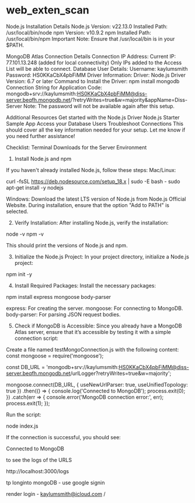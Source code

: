 # web_exten_scan



Node.js Installation Details
Node.js Version: v22.13.0
Installed Path: /usr/local/bin/node
npm Version: v10.9.2
npm Installed Path: /usr/local/bin/npm
Important Note: Ensure that /usr/local/bin is in your $PATH.


MongoDB Atlas Connection Details
Connection IP Address:
Current IP: 77.101.13.248 (added for local connectivity)
Only IPs added to the Access List will be able to connect.
Database User Details:
Username: kaylumsmith
Password: HS0KKaCbX4pbFiMM
Driver Information:
Driver: Node.js
Driver Version: 6.7 or later
Command to Install the Driver:
npm install mongodb
Connection String for Application Code:
mongodb+srv://kaylumsmith:HS0KKaCbX4pbFiMM@diss-server.beqfh.mongodb.net/?retryWrites=true&w=majority&appName=Diss-Server
Note: The password will not be available again after this setup.



Additional Resources
Get started with the Node.js Driver
Node.js Starter Sample App
Access your Database Users
Troubleshoot Connections
This should cover all the key information needed for your setup. Let me know if you need further assistance! ​​





Checklist: Terminal Downloads for the Server Environment
1. Install Node.js and npm

If you haven't already installed Node.js, follow these steps:
Mac/Linux:

curl -fsSL https://deb.nodesource.com/setup_18.x | sudo -E bash -
sudo apt-get install -y nodejs

Windows:
Download the latest LTS version of Node.js from Node.js Official Website.
During installation, ensure that the option "Add to PATH" is selected.


2. Verify Installation: After installing Node.js, verify the installation:

node -v
npm -v

This should print the versions of Node.js and npm.


3. Initialize the Node.js Project: In your project directory, initialize a Node.js project:

npm init -y

4. Install Required Packages: Install the necessary packages:

npm install express mongoose body-parser

express: For creating the server.
mongoose: For connecting to MongoDB.
body-parser: For parsing JSON request bodies.


5. Check if MongoDB is Accessible: Since you already have a MongoDB Atlas server, ensure that it’s accessible by testing it with a simple connection script:

Create a file named testMongoConnection.js with the following content:
const mongoose = require('mongoose');

const DB_URL = 'mongodb+srv://kaylumsmith:HS0KKaCbX4pbFiMM@diss-server.beqfh.mongodb.net/urlLogger?retryWrites=true&w=majority';

mongoose.connect(DB_URL, { useNewUrlParser: true, useUnifiedTopology: true })
  .then(() => {
    console.log('Connected to MongoDB');
    process.exit(0);
  })
  .catch(err => {
    console.error('MongoDB connection error:', err);
    process.exit(1);
  });


Run the script:

node index.js

If the connection is successful, you should see:

Connected to MongoDB



to see the logs of the URLS

http://localhost:3000/logs







tp longinto mongoDB - use google signin



render login - kaylumsmith@icloud.com / 
